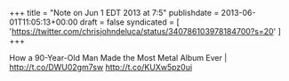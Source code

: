 +++
title = "Note on Jun 1 EDT 2013 at 7:5"
publishdate = 2013-06-01T11:05:13+00:00
draft = false
syndicated = [ 'https://twitter.com/chrisjohndeluca/status/340786103978184700?s=20' ]
+++

How a 90-Year-Old Man Made the Most Metal Album Ever | http://t.co/DWU02gm7sw http://t.co/KUXw5pz0ui
